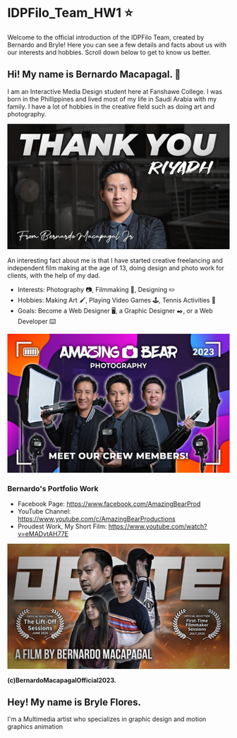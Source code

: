 # IDPFilo_Team_HW1 :star:
Welcome to the official introduction of the IDPFilo Team, created by Bernardo and Bryle! Here you can see a few details and facts about us with our interests and hobbies. Scroll down below to get to know us better.

## Hi! My name is Bernardo Macapagal. :bear:

I am an Interactive Media Design student here at Fanshawe College. I was born in the Phillippines and lived most of my life in Saudi Arabia with my family. I have a lot of hobbies in the creative field such as doing art and photography.

<img src=/images/bernardo_cover_photo.jpg>

An interesting fact about me is that I have started creative freelancing and independent film making at the age of 13, doing design and photo work for clients, with the help of my dad.

- Interests: Photography :camera:, Filmmaking :movie_camera:, Designing :pencil2:
- Hobbies: Making Art :paintbrush:, Playing Video Games :joystick:, Tennis Activities :tennis:
- Goals: Become a Web Designer :desktop_computer:, a Graphic Designer :black_nib:, or a Web Developer :keyboard:

<img src=/images/company_photo.jpg>

### Bernardo's Portfolio Work

 - Facebook Page: https://www.facebook.com/AmazingBearProd
 - YouTube Channel: https://www.youtube.com/c/AmazingBearProductions
 - Proudest Work, My Short Film: https://www.youtube.com/watch?v=eMADvtAH77E

<img src=/images/shortfilm_bernardo.jpg>

__(c)BernardoMacapagalOfficial2023.__

## Hey! My name is Bryle Flores.

I'm a Multimedia artist who specializes in graphic design and motion graphics animation